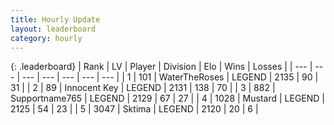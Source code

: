 ```yaml
---
title: Hourly Update
layout: leaderboard
category: hourly
---
```


{: .leaderboard}
| Rank | LV | Player | Division | Elo | Wins | Losses |
| --- | --- | --- | --- | --- | --- | --- |
| <span data-change="0">1</span> | 101 | <span title="ID: 773086">WaterTheRoses</span> | LEGEND | <span data-change="-3">2135</span> | <span data-change="2">90</span> | <span data-change="1">31</span> |
| <span data-change="0">2</span> | 89 | <span title="ID: 773025">Innocent Key</span> | LEGEND | <span data-change="0">2131</span> | <span data-change="0">138</span> | <span data-change="0">70</span> |
| <span data-change="0">3</span> | 882 | <span title="ID: 188640">Supportname765</span> | LEGEND | <span data-change="0">2129</span> | <span data-change="0">67</span> | <span data-change="0">27</span> |
| <span data-change="0">4</span> | 1028 | <span title="ID: 611082">Mustard</span> | LEGEND | <span data-change="0">2125</span> | <span data-change="0">54</span> | <span data-change="0">23</span> |
| <span data-change="0">5</span> | 3047 | <span title="ID: 353063">Sktima</span> | LEGEND | <span data-change="0">2120</span> | <span data-change="0">20</span> | <span data-change="0">6</span> |